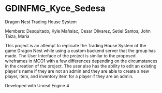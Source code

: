 # GDINFMG_Kyce_Sedesa

Dragon Nest Trading House System

Members:
	Desquitado, Kyle
	Mañalac, Cesar
	Olivarez, Setiel
	Santos, John
	Taiza, Maria

This project is an attempt to replicate the Trading House System of the game Dragon Nest while using a custom backend server that the group has made.
The User Interface of the project is similar to the proposed wireframes in MCO1 with a few differences depending on the circumstances in the creation of the project.
The user also has the ability to edit an existing player's name if they are not an admin and they are able to create a new player, item, and inventory item for a player if they are an admin.

Developed with Unreal Engine 4
